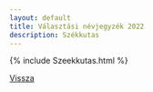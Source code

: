 ```yaml
---
layout: default
title: Választási névjegyzék 2022
description: Székkutas
---
```


{% include Szeekkutas.html %}

[Vissza](./)